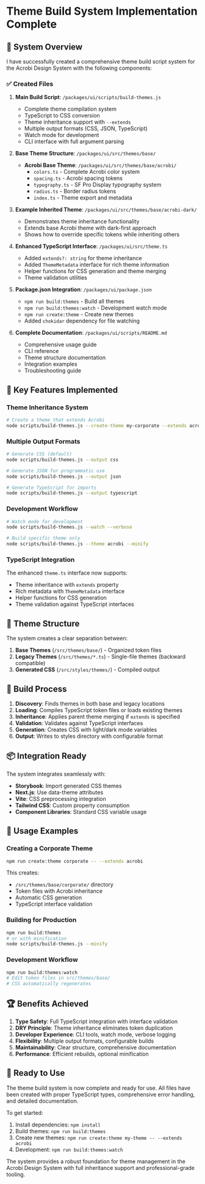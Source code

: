 # Theme Build System Implementation Complete

## 🎉 System Overview

I have successfully created a comprehensive theme build script system for the Acrobi Design System with the following components:

### ✅ Created Files

1. **Main Build Script**: `/packages/ui/scripts/build-themes.js`
   - Complete theme compilation system
   - TypeScript to CSS conversion
   - Theme inheritance support with `--extends`
   - Multiple output formats (CSS, JSON, TypeScript)
   - Watch mode for development
   - CLI interface with full argument parsing

2. **Base Theme Structure**: `/packages/ui/src/themes/base/`
   - **Acrobi Base Theme**: `/packages/ui/src/themes/base/acrobi/`
     - `colors.ts` - Complete Acrobi color system
     - `spacing.ts` - Acrobi spacing tokens
     - `typography.ts` - SF Pro Display typography system
     - `radius.ts` - Border radius tokens
     - `index.ts` - Theme export and metadata

3. **Example Inherited Theme**: `/packages/ui/src/themes/base/acrobi-dark/`
   - Demonstrates theme inheritance functionality
   - Extends base Acrobi theme with dark-first approach
   - Shows how to override specific tokens while inheriting others

4. **Enhanced TypeScript Interface**: `/packages/ui/src/theme.ts`
   - Added `extends?: string` for theme inheritance
   - Added `ThemeMetadata` interface for rich theme information
   - Helper functions for CSS generation and theme merging
   - Theme validation utilities

5. **Package.json Integration**: `/packages/ui/package.json`
   - `npm run build:themes` - Build all themes
   - `npm run build:themes:watch` - Development watch mode
   - `npm run create:theme` - Create new themes
   - Added `chokidar` dependency for file watching

6. **Complete Documentation**: `/packages/ui/scripts/README.md`
   - Comprehensive usage guide
   - CLI reference
   - Theme structure documentation
   - Integration examples
   - Troubleshooting guide

## 🚀 Key Features Implemented

### Theme Inheritance System
```bash
# Create a theme that extends Acrobi
node scripts/build-themes.js --create-theme my-corporate --extends acrobi
```

### Multiple Output Formats
```bash
# Generate CSS (default)
node scripts/build-themes.js --output css

# Generate JSON for programmatic use
node scripts/build-themes.js --output json

# Generate TypeScript for imports
node scripts/build-themes.js --output typescript
```

### Development Workflow
```bash
# Watch mode for development
node scripts/build-themes.js --watch --verbose

# Build specific theme only
node scripts/build-themes.js --theme acrobi --minify
```

### TypeScript Integration
The enhanced `theme.ts` interface now supports:
- Theme inheritance with `extends` property
- Rich metadata with `ThemeMetadata` interface
- Helper functions for CSS generation
- Theme validation against TypeScript interfaces

## 🎨 Theme Structure

The system creates a clear separation between:

1. **Base Themes** (`/src/themes/base/`) - Organized token files
2. **Legacy Themes** (`/src/themes/*.ts`) - Single-file themes (backward compatible)
3. **Generated CSS** (`/src/styles/themes/`) - Compiled output

## 🔧 Build Process

1. **Discovery**: Finds themes in both base and legacy locations
2. **Loading**: Compiles TypeScript token files or loads existing themes
3. **Inheritance**: Applies parent theme merging if `extends` is specified
4. **Validation**: Validates against TypeScript interfaces
5. **Generation**: Creates CSS with light/dark mode variables
6. **Output**: Writes to styles directory with configurable format

## 📦 Integration Ready

The system integrates seamlessly with:
- **Storybook**: Import generated CSS themes
- **Next.js**: Use data-theme attributes
- **Vite**: CSS preprocessing integration
- **Tailwind CSS**: Custom property consumption
- **Component Libraries**: Standard CSS variable usage

## 🎯 Usage Examples

### Creating a Corporate Theme
```bash
npm run create:theme corporate -- --extends acrobi
```

This creates:
- `/src/themes/base/corporate/` directory
- Token files with Acrobi inheritance
- Automatic CSS generation
- TypeScript interface validation

### Building for Production
```bash
npm run build:themes
# or with minification
node scripts/build-themes.js --minify
```

### Development Workflow
```bash
npm run build:themes:watch
# Edit token files in src/themes/base/
# CSS automatically regenerates
```

## 🏆 Benefits Achieved

1. **Type Safety**: Full TypeScript integration with interface validation
2. **DRY Principle**: Theme inheritance eliminates token duplication
3. **Developer Experience**: CLI tools, watch mode, verbose logging
4. **Flexibility**: Multiple output formats, configurable builds
5. **Maintainability**: Clear structure, comprehensive documentation
6. **Performance**: Efficient rebuilds, optional minification

## 🚀 Ready to Use

The theme build system is now complete and ready for use. All files have been created with proper TypeScript types, comprehensive error handling, and detailed documentation.

To get started:
1. Install dependencies: `npm install`
2. Build themes: `npm run build:themes`
3. Create new themes: `npm run create:theme my-theme -- --extends acrobi`
4. Development: `npm run build:themes:watch`

The system provides a robust foundation for theme management in the Acrobi Design System with full inheritance support and professional-grade tooling.